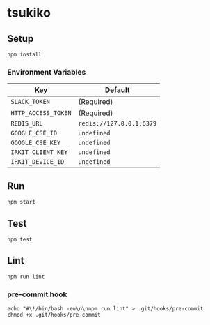 # tsukiko

## Setup
```
npm install
```

### Environment Variables
| Key | Default |
|---|---|
| `SLACK_TOKEN` | (Required) |
| `HTTP_ACCESS_TOKEN` | (Required) |
| `REDIS_URL` | `redis://127.0.0.1:6379` |
| `GOOGLE_CSE_ID` | `undefined` |
| `GOOGLE_CSE_KEY` | `undefined` |
| `IRKIT_CLIENT_KEY` | `undefined` |
| `IRKIT_DEVICE_ID` | `undefined` |

## Run
```
npm start
```

## Test
```
npm test
```

## Lint
```
npm run lint
```

### pre-commit hook
```
echo "#\!/bin/bash -eu\n\nnpm run lint" > .git/hooks/pre-commit
chmod +x .git/hooks/pre-commit
```
